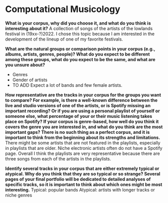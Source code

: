 # Computational Musicology

**What is your corpus, why did you choose it, and what do you think is interesting about it?**
A collection of songs of the artists of the lowlands festival in (19xx-?)2022. I chose this topic because I am interested in the development of the lineup of one of my favorite festivals.

**What are the natural groups or comparison points in your corpus (e.g., albums, artists, genres, people)? What do you expect to be different among these groups, what do you expect to be the same, and what are you unsure about?**
- Genres
- Gender of artists
- TO ADD
Expect a lot of bands and few female artists.

**How representative are the tracks in your corpus for the groups you want to compare? For example, is there a well-known difference between the live and studio versions of one of the artists, or is Spotify missing an important recording? Or if you are using a personal playlist of yourself or someone else, what percentage of your or their music listening takes place on Spotify? If your corpus is genre-based, how well do you think it covers the genre you are interested in, and what do you think are the most important gaps? There is no such thing as a perfect corpus, and it is important to think from the beginning about its strengths and limitations.**
There might be some artists that are not featured in the playlists, especially in playlists that are older. Niche electronic artists often do not have a Spotify page. Overall I think the playlists are very representative because there are three songs from each of the artists in the playlists.

**Identify several tracks in your corpus that are either extremely typical or atypical. Why do you think that they are so typical or so strange? Several pages of your final portfolio will be dedicated to detailed analyses of specific tracks, so it is important to think about which ones might be most interesting.**
Typical: popular bands
Atypical: artists with longer tracks or niche genres
